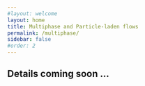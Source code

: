 ```yaml
---
#layout: welcome
layout: home
title: Multiphase and Particle-laden flows
permalink: /multiphase/
sidebar: false
#order: 2
---
```


## Details coming soon ...
